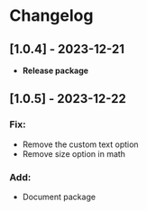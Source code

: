 # Changelog

## [1.0.4] - 2023-12-21

- **Release package**

## [1.0.5] - 2023-12-22

### Fix:

- Remove the custom text option
- Remove size option in math

### Add:

- Document package
